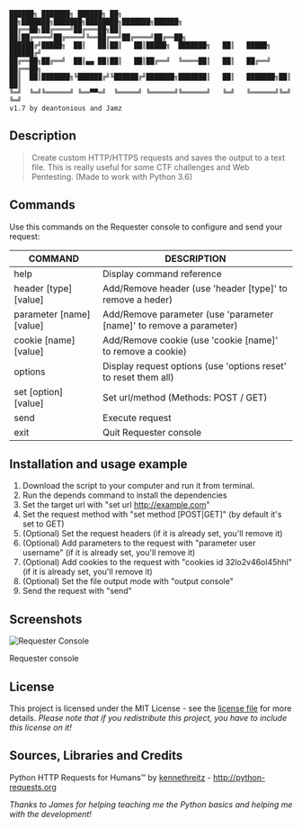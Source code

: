 
    ██████╗ ███████╗ ██████╗ ██╗   ██╗███████╗███████╗████████╗███████╗██████╗
    ██╔══██╗██╔════╝██╔═══██╗██║   ██║██╔════╝██╔════╝╚══██╔══╝██╔════╝██╔══██╗
    ██████╔╝█████╗  ██║   ██║██║   ██║█████╗  ███████╗   ██║   █████╗  ██████╔╝
    ██╔══██╗██╔══╝  ██║▄▄ ██║██║   ██║██╔══╝  ╚════██║   ██║   ██╔══╝  ██╔══██╗
    ██║  ██║███████╗╚██████╔╝╚██████╔╝███████╗███████║   ██║   ███████╗██║  ██║
    ╚═╝  ╚═╝╚══════╝ ╚══▀▀═╝  ╚═════╝ ╚══════╝╚══════╝   ╚═╝   ╚══════╝╚═╝  ╚═╝
    v1.7 by deantonious and Jamz
      
## Description

> Create custom HTTP/HTTPS requests and saves the output to a text file. This is really useful for some CTF challenges and Web Pentesting. (Made to work with Python 3.6)

## Commands

Use this commands on the Requester console to configure and send your request:

COMMAND                         | DESCRIPTION
--------------------------      | -------------
help                            |  Display command reference
header \[type\] \[value\]       |  Add/Remove header (use 'header \[type\]' to remove a heder)
parameter \[name\] \[value\]    |  Add/Remove parameter (use 'parameter \[name\]' to remove a parameter)
cookie \[name\] \[value\]    	|  Add/Remove cookie (use 'cookie \[name\]' to remove a cookie)
options                         |  Display request options (use 'options reset' to reset them all)
set \[option\] \[value\]   		|  Set url/method (Methods: POST / GET)
send                            |  Execute request
exit                            |  Quit Requester console
	
## Installation and usage example

1. Download the script to your computer and run it from terminal. 
2. Run the depends command to install the dependencies
3. Set the target url with "set url http://example.com"
4. Set the request method with "set method [POST|GET]" (by default it's set to GET)
5. (Optional) Set the request headers (if it is already set, you'll remove it)
6. (Optional) Add parameters to the request with "parameter user username" (if it is already set, you'll remove it)
6. (Optional) Add cookies to the request with "cookies id 32lo2v46ol45hhl" (if it is already set, you'll remove it)
7. (Optional) Set the file output mode with "output console"
8. Send the request with "send"

## Screenshots

![Requester Console](https://deantonious.es/content/images/requester.png)

Requester console 

## License

This project is licensed under the MIT License - see the [license file](LICENSE) for more details. _Please note that if you redistribute this project, you have to include this license on it!_

## Sources, Libraries and Credits

Python HTTP Requests for Humans™ by [kennethreitz](https://github.com/kennethreitz/requests) - http://python-requests.org

*Thanks to James for helping teaching me the Python basics and helping me with the development!*
